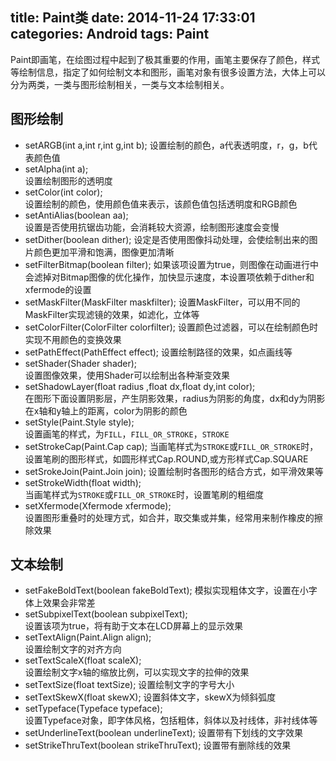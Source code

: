 title: Paint类
date: 2014-11-24 17:33:01
categories: Android
tags: Paint
---
Paint即画笔，在绘图过程中起到了极其重要的作用，画笔主要保存了颜色，样式等绘制信息，指定了如何绘制文本和图形，画笔对象有很多设置方法，大体上可以分为两类，一类与图形绘制相关，一类与文本绘制相关。        
<!--more-->
## 图形绘制
- setARGB(int a,int r,int g,int b);
	设置绘制的颜色，a代表透明度，r，g，b代表颜色值
- setAlpha(int a);  
	设置绘制图形的透明度
- setColor(int color);  
	设置绘制的颜色，使用颜色值来表示，该颜色值包括透明度和RGB颜色
- setAntiAlias(boolean aa);  
	设置是否使用抗锯齿功能，会消耗较大资源，绘制图形速度会变慢
- setDither(boolean dither); 
	设定是否使用图像抖动处理，会使绘制出来的图片颜色更加平滑和饱满，图像更加清晰 
- setFilterBitmap(boolean filter); 
	如果该项设置为true，则图像在动画进行中会滤掉对Bitmap图像的优化操作，加快显示速度，本设置项依赖于dither和xfermode的设置  
- setMaskFilter(MaskFilter maskfilter); 
	设置MaskFilter，可以用不同的MaskFilter实现滤镜的效果，如滤化，立体等 
- setColorFilter(ColorFilter colorfilter); 
	设置颜色过滤器，可以在绘制颜色时实现不用颜色的变换效果 
- setPathEffect(PathEffect effect); 
	设置绘制路径的效果，如点画线等
- setShader(Shader shader);  
	设置图像效果，使用Shader可以绘制出各种渐变效果 
- setShadowLayer(float radius ,float dx,float dy,int color);  
	在图形下面设置阴影层，产生阴影效果，radius为阴影的角度，dx和dy为阴影在x轴和y轴上的距离，color为阴影的颜色
- setStyle(Paint.Style style);  
	设置画笔的样式，为`FILL`，`FILL_OR_STROKE`，`STROKE`
- setStrokeCap(Paint.Cap cap);
	当画笔样式为`STROKE`或`FILL_OR_STROKE`时，设置笔刷的图形样式，如圆形样式Cap.ROUND,或方形样式Cap.SQUARE  
- setSrokeJoin(Paint.Join join);
	设置绘制时各图形的结合方式，如平滑效果等  
- setStrokeWidth(float width);  
	当画笔样式为`STROKE`或`FILL_OR_STROKE`时，设置笔刷的粗细度  
- setXfermode(Xfermode xfermode);  
	设置图形重叠时的处理方式，如合并，取交集或并集，经常用来制作橡皮的擦除效果
## 文本绘制
- setFakeBoldText(boolean fakeBoldText);
	模拟实现粗体文字，设置在小字体上效果会非常差
- setSubpixelText(boolean subpixelText);  
	设置该项为true，将有助于文本在LCD屏幕上的显示效果  
- setTextAlign(Paint.Align align);  
	设置绘制文字的对齐方向 
- setTextScaleX(float scaleX);  
	设置绘制文字x轴的缩放比例，可以实现文字的拉伸的效果
- setTextSize(float textSize); 
	设置绘制文字的字号大小  
- setTextSkewX(float skewX); 
	设置斜体文字，skewX为倾斜弧度  
- setTypeface(Typeface typeface);  
	设置Typeface对象，即字体风格，包括粗体，斜体以及衬线体，非衬线体等  
- setUnderlineText(boolean underlineText);
	设置带有下划线的文字效果
- setStrikeThruText(boolean strikeThruText); 
	设置带有删除线的效果 
